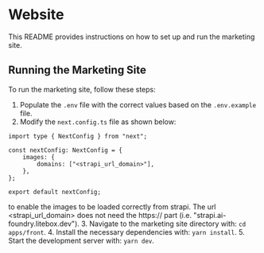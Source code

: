 # Website

This README provides instructions on how to set up and run the marketing site.

## Running the Marketing Site

To run the marketing site, follow these steps:

1. Populate the `.env` file with the correct values based on the `.env.example` file.
2. Modify the `next.config.ts` file as shown below:
```
import type { NextConfig } from "next";

const nextConfig: NextConfig = {
    images: {
        domains: ["<strapi_url_domain>"],
    },
};

export default nextConfig;

```
to enable the images to be loaded correctly from strapi. The url <strapi_url_domain> does not
need the https:// part (i.e. "strapi.ai-foundry.litebox.dev").
3. Navigate to the marketing site directory with: `cd apps/front`.
4. Install the necessary dependencies with: `yarn install`.
5. Start the development server with: `yarn dev`.